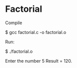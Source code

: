 # Factorial

Compile

$ gcc factorial.c -o factorial.o


Run: 

$ ./factorial.o 

Enter the number
5
Result = 120.

